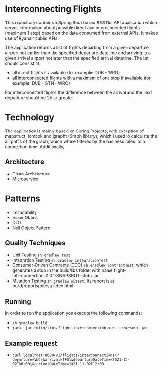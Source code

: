 # Interconnecting Flights

This repository contains a Spring Boot based RESTful API application which serves information about possible direct and interconnected flights (maximum 1 stop) based on the data consumed from external APIs. It makes use of Ryanair public APIs. 

The application returns a list of flights departing from a given departure airport not earlier than the specified departure datetime and arriving to a given arrival airport not later than the specified arrival datetime.
The list should consist of:
* all direct flights if available (for example: DUB - WRO)
* all interconnected flights with a maximum of one stop if available (for example: DUB - STN - WRO)

For interconnected flights the difference between the arrival and the next departure should be 2h or greater

# Technology
The application is mainly based on Spring Projects, with exception of mapstruct, lombok and jgrapht (Graph library), which I used to calculate the all paths of the graph, which where filtered by the business rules: min. connection time.  Additionally, 

## Architecture
* Clean Architecture
* Microservice

# Patterns
* Immutability
* Value Object
* DTO
* Null Object Pattern


## Quality Techniques
* Unit Testing `sh gradlew test` 
* Integration Testing `sh gradlew integrationTest`
* Consumer-Driven Contracts (CDC) `sh gradlew contractTest`, which generates a stub in the build/libs folder with name flight-interconnection-0.0.1-SNAPSHOT-stubs.jar  
* Mutation Testing `sh gradlew pitest`. Its report is at build/reports/pitest/index.html


## Running
In order to run the application you execute the following commands:
* `sh gradlew build`
* `java -jar build/libs/flight-interconnection-0.0.1-SNAPSHOT.jar`.

## Example request
* `curl localhost:8080/v1/flights/interconnections\?departure=VLC\&arrival=TFS\&departureDateTime=2021-11-02T06:00\&arrivalDateTime=2021-11-02T12:00`
